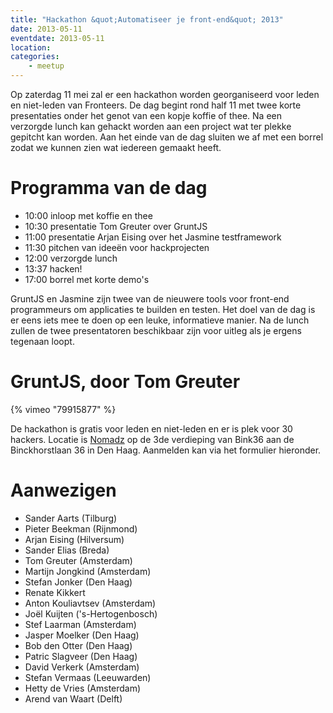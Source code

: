 ```yaml
---
title: "Hackathon &quot;Automatiseer je front-end&quot; 2013"
date: 2013-05-11
eventdate: 2013-05-11
location: 
categories: 
    - meetup
---
```

Op zaterdag 11 mei zal er een hackathon worden georganiseerd voor leden en niet-leden van Fronteers. De dag begint rond half 11 met twee korte presentaties onder het genot van een kopje koffie of thee. Na een verzorgde lunch kan gehackt worden aan een project wat ter plekke gepitcht kan worden. Aan het einde van de dag sluiten we af met een borrel zodat we kunnen zien wat iedereen gemaakt heeft.

# Programma van de dag

* 10:00 inloop met koffie en thee
* 10:30 presentatie Tom Greuter over GruntJS
* 11:00 presentatie Arjan Eising over het Jasmine testframework
* 11:30 pitchen van ideeën voor hackprojecten
* 12:00 verzorgde lunch
* 13:37 hacken!
* 17:00 borrel met korte demo's

GruntJS en Jasmine zijn twee van de nieuwere tools voor front-end programmeurs om applicaties te builden en testen. Het doel van de dag is er eens iets mee te doen op een leuke, informatieve manier. Na de lunch zullen de twee presentatoren beschikbaar zijn voor uitleg als je ergens tegenaan loopt.

# GruntJS, door Tom Greuter

{% vimeo "79915877" %}

De hackathon is gratis voor leden en niet-leden en er is plek voor 30 hackers. Locatie is [Nomadz](http://nomadz.nl) op de 3de verdieping van Bink36 aan de Binckhorstlaan 36 in Den Haag. Aanmelden kan via het formulier hieronder.

# Aanwezigen

* Sander Aarts (Tilburg)
* Pieter Beekman (Rijnmond)
* Arjan Eising (Hilversum)
* Sander Elias (Breda)
* Tom Greuter (Amsterdam)
* Martijn Jongkind (Amsterdam)
* Stefan Jonker (Den Haag)
* Renate Kikkert
* Anton Kouliavtsev (Amsterdam)
* Joël Kuijten ('s-Hertogenbosch)
* Stef Laarman (Amsterdam)
* Jasper Moelker (Den Haag)
* Bob den Otter (Den Haag)
* Patric Slagveer (Den Haag)
* David Verkerk (Amsterdam)
* Stefan Vermaas (Leeuwarden)
* Hetty de Vries (Amsterdam)
* Arend van Waart (Delft)

